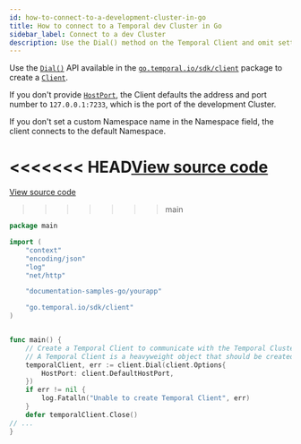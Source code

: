```yaml
---
id: how-to-connect-to-a-development-cluster-in-go
title: How to connect to a Temporal dev Cluster in Go
sidebar_label: Connect to a dev Cluster
description: Use the Dial() method on the Temporal Client and omit setting any client options. If there is a local dev Cluster running, the Client will connect to it.
---
```


Use the [`Dial()`](https://pkg.go.dev/go.temporal.io/sdk/client#Dial) API available in the [`go.temporal.io/sdk/client`](https://pkg.go.dev/go.temporal.io/sdk/client) package to create a [`Client`](https://pkg.go.dev/go.temporal.io/sdk/client#Client).

If you don't provide [`HostPort`](https://pkg.go.dev/go.temporal.io/sdk/internal#ClientOptions), the Client defaults the address and port number to `127.0.0.1:7233`, which is the port of the development Cluster.

If you don't set a custom Namespace name in the Namespace field, the client connects to the default Namespace.

# <<<<<<< HEAD<a class="dacx-source-link" href="https://github.com/temporalio/documentation-samples-go/blob/sessions/yourapp/gateway/main_dacx.go">View source code</a>

<a class="dacx-source-link" href="https://github.com/temporalio/documentation-samples-go/blob/add-go-schedule-sample/yourapp/gateway/main_dacx.go">View source code</a>
>>>>>>> main

```go
package main

import (
	"context"
	"encoding/json"
	"log"
	"net/http"

	"documentation-samples-go/yourapp"

	"go.temporal.io/sdk/client"
)


func main() {
	// Create a Temporal Client to communicate with the Temporal Cluster.
	// A Temporal Client is a heavyweight object that should be created just once per process.
	temporalClient, err := client.Dial(client.Options{
		HostPort: client.DefaultHostPort,
	})
	if err != nil {
		log.Fatalln("Unable to create Temporal Client", err)
	}
	defer temporalClient.Close()
// ...
}
```
